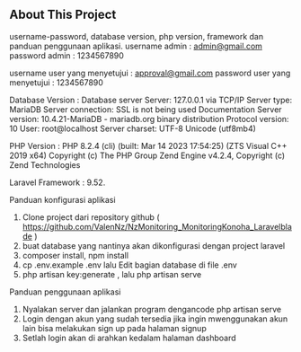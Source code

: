 ## About This Project

username-password, database version, php version, framework dan panduan penggunaan aplikasi.
username admin : admin@gmail.com
password admin : 1234567890

username user yang menyetujui : approval@gmail.com
password user yang menyetujui : 1234567890

Database Version :
    Database server
    Server: 127.0.0.1 via TCP/IP
    Server type: MariaDB
    Server connection: SSL is not being used Documentation
    Server version: 10.4.21-MariaDB - mariadb.org binary distribution
    Protocol version: 10
    User: root@localhost
    Server charset: UTF-8 Unicode (utf8mb4)

PHP Version : 
    PHP 8.2.4 (cli) (built: Mar 14 2023 17:54:25) (ZTS Visual C++ 2019 x64)
    Copyright (c) The PHP Group
    Zend Engine v4.2.4, Copyright (c) Zend Technologies

Laravel Framework : 9.52.

Panduan konfigurasi aplikasi 
1. Clone project dari repository github ( https://github.com/ValenNz/NzMonitoring_MonitoringKonoha_Laravelblade ) 
2. buat database yang nantinya akan dikonfigurasi dengan project laravel 
3. composer install, npm install
4. cp .env.example .env lalu Edit bagian database di file .env
5. php artisan key:generate , lalu php artisan serve


Panduan penggunaan aplikasi
1. Nyalakan server dan jalankan program dengancode php artisan serve
2. Login dengan akun yang sudah tersedia jika ingin mwenggunakan akun lain bisa melakukan sign up pada halaman signup
3. Setlah login akan di arahkan kedalam halaman dashboard
